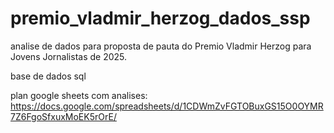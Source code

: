 # premio_vladmir_herzog_dados_ssp
analise de dados para proposta de pauta do Premio Vladmir Herzog para Jovens Jornalistas de 2025.


base de dados sql

plan google sheets com analises: https://docs.google.com/spreadsheets/d/1CDWmZvFGTOBuxGS15O0OYMR7Z6FgoSfxuxMoEK5rOrE/
